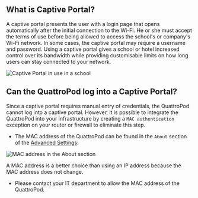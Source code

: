 ## What is Captive Portal?

A captive portal presents the user with a login page that opens automatically after the initial connection to the Wi-Fi. He or she must accept the terms of use before being allowed to access the school's or company's Wi-Fi network. In some cases, the captive portal may require a username and password. Using a captive portal gives a school or hotel increased control over its bandwidth while providing customisable limits on how long users can stay connected to your network.

![Captive Portal in use in a school](/assets/img/captiveportal.login.png)

## Can the QuattroPod log into a Captive Portal?

Since a captive portal requires manual entry of credentials, the QuattroPod cannot log into a captive portal. However, it is possible to integrate the QuattroPod into your infrastructure by creating a `MAC authentication` exception on your router or firewall to eliminate this step.

* The MAC address of the QuattroPod can be found in the `About` section of the [Advanced Settings](adv.settings.md):

![MAC address in the About section](/assets/img/D10.About.MAC.jpg)

A MAC address is a better choice than using an IP address because the MAC address does not change. 

* Please contact your IT department to allow the MAC address of the QuattroPod.
